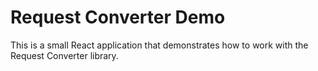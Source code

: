 # Request Converter Demo

This is a small React application that demonstrates how to work with the
Request Converter library.
